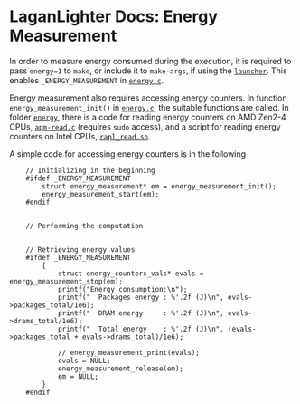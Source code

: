 #  LaganLighter Docs: Energy Measurement

In order to measure energy consumed during the execution, it is required to pass `energy=1` to `make`, or
include it to `make-args`, if using the [`launcher`](0.3-launcher.md). This enables `_ENERGY_MEASUREMENT` in 
[`energy.c`](../energy.c).

Energy measurement also requires accessing energy counters. In function `energy_measurement_init()` in
[`energy.c`](../energy.c), the suitable functions are called. In folder [`energy`](../energy), there is 
a code for reading energy counters on AMD Zen2-4 CPUs, [`apm-read.c`](../energy/AMD/apm-read.c) (requires
`sudo` access), and a script for reading energy counters on Intel CPUs, [`rapl_read.sh`](../energy/Intel/rapl_read.sh).

A simple code for accessing energy counters is in the following

```
	// Initializing in the beginning
	#ifdef _ENERGY_MEASUREMENT
		struct energy_measurement* em = energy_measurement_init();
		energy_measurement_start(em);
	#endif


	// Performing the computation


	// Retrieving energy values
	#ifdef _ENERGY_MEASUREMENT
		{
			struct energy_counters_vals* evals = energy_measurement_stop(em);
			printf("Energy consumption:\n");
			printf("  Packages energy : %'.2f (J)\n", evals->packages_total/1e6);
			printf("  DRAM energy     : %'.2f (J)\n", evals->drams_total/1e6);
			printf("  Total energy    : %'.2f (J)\n", (evals->packages_total + evals->drams_total)/1e6);
			
			// energy_measurement_print(evals);
			evals = NULL;
			energy_measurement_release(em);
			em = NULL;
		}
	#endif

```

